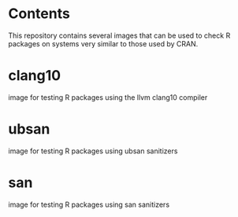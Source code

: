 
# Contents

This repository contains several images that can be used to check R packages on systems very similar to those used by CRAN.


# clang10

image for testing R packages using the llvm clang10 compiler

# ubsan

image for testing R packages using ubsan sanitizers

# san

image for testing R packages using san sanitizers
